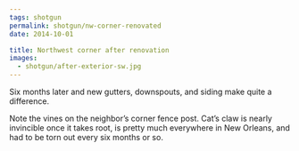 ```yaml
---
tags: shotgun
permalink: shotgun/nw-corner-renovated
date: 2014-10-01

title: Northwest corner after renovation
images:
  - shotgun/after-exterior-sw.jpg
---
```

Six months later and new gutters, downspouts, and siding make quite a difference.

Note the vines on the neighbor’s corner fence post. Cat’s claw is nearly invincible once it takes root, is pretty much everywhere in New Orleans, and had to be torn out every six months or so.
